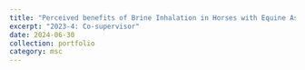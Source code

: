 ```yaml
---
title: "Perceived benefits of Brine Inhalation in Horses with Equine Asthma"
excerpt: "2023-4: Co-supervisor"
date: 2024-06-30
collection: portfolio
category: msc
---
```

 
